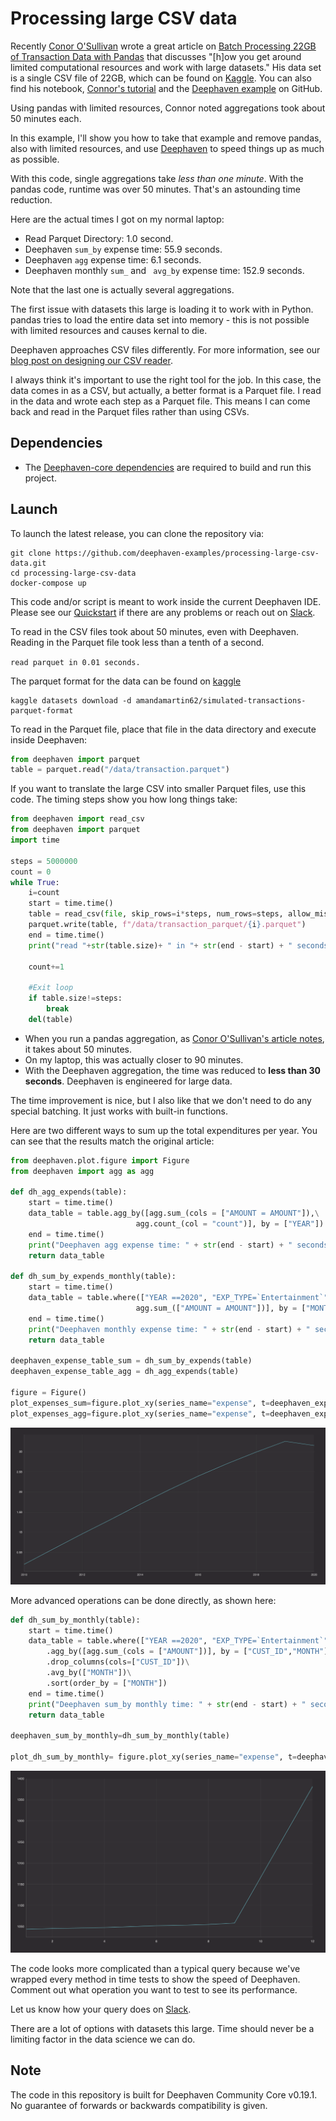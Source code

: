 # Processing large CSV data

Recently [Conor O'Sullivan](https://conorosullyds.medium.com/) wrote a great article on [Batch Processing 22GB of Transaction Data with Pandas](https://towardsdatascience.com/batch-processing-22gb-of-transaction-data-with-pandas-c6267e65ff36) that discusses "[h]ow you get around limited computational resources and work with large datasets." His data set is a single CSV file of 22GB, which can be found  on [Kaggle](https://www.kaggle.com/conorsully1/simulated-transactions). You can also find his notebook, [Connor's tutorial](https://github.com/conorosully/medium-articles/blob/master/src/batch_processing.ipynb) and the [Deephaven example](https://github.com/deephaven-examples/processing-large-csv-data) on GitHub.

Using pandas with limited resources, Connor noted aggregations took about 50 minutes each.  

In this example, I'll show you how to take that example and remove pandas, also with limited resources, and use [Deephaven](https://deephaven.io/) to speed things up as much as possible.

With this code, single aggregations take _less than one minute_. With the pandas code, runtime was over 50 minutes. That's an astounding time reduction.

Here are the actual times I got on my normal laptop:

- Read Parquet Directory:  1.0 second.
- Deephaven `sum_by` expense time: 55.9 seconds.
- Deephaven `agg` expense time: 6.1 seconds.
- Deephaven monthly `sum_`  and ` avg_by` expense time: 152.9 seconds.

Note that the last one is actually several aggregations.

The first issue with datasets this large is loading it to work with in Python. pandas tries to load the entire data set into memory -  this is not possible with limited resources and causes kernal to die.

Deephaven approaches CSV files differently. For more information, see our [blog post on designing our CSV reader](https://deephaven.io/blog/2022/02/23/csv-reader/).

I always think it's important to use the right tool for the job. In this case, the data comes in as a CSV, but actually, a better format is a Parquet file.  I read in the data and wrote each step as a Parquet file.  This means I can come back and read in the Parquet files rather than using CSVs.


## Dependencies

* The [Deephaven-core dependencies](https://github.com/deephaven/deephaven-core#required-dependencies) are required to build and run this project.

## Launch

To launch the latest release, you can clone the repository via:

```shell
git clone https://github.com/deephaven-examples/processing-large-csv-data.git
cd processing-large-csv-data
docker-compose up
```

This code and/or script is meant to work inside the current Deephaven IDE.  Please see our [Quickstart](https://deephaven.io/core/docs/tutorials/quickstart/) if there are any problems or reach out on [Slack](https://join.slack.com/t/deephavencommunity/shared_invite/zt-11x3hiufp-DmOMWDAvXv_pNDUlVkagLQ).


To read in the CSV files took about 50 minutes, even with Deephaven.  Reading in the Parquet file took less than a tenth of a second.

`read parquet in 0.01 seconds.`

The parquet format for the data can be found on [kaggle](https://www.kaggle.com/datasets/amandamartin62/simulated-transactions-parquet-format)

```shell
kaggle datasets download -d amandamartin62/simulated-transactions-parquet-format
```

To read in the Parquet file, place that file in the data directory and execute inside Deephaven:

```python
from deephaven import parquet
table = parquet.read("/data/transaction.parquet")
```

If you want to translate the large CSV into smaller Parquet files, use this code. The timing steps show you how long things take:

```python
from deephaven import read_csv
from deephaven import parquet
import time

steps = 5000000
count = 0
while True:
    i=count
    start = time.time()
    table = read_csv(file, skip_rows=i*steps, num_rows=steps, allow_missing_columns=True, ignore_excess_columns = True)
    parquet.write(table, f"/data/transaction_parquet/{i}.parquet")
    end = time.time()
    print("read "+str(table.size)+ " in "+ str(end - start) + " seconds." + " iteration number ", i)

    count+=1

    #Exit loop
    if table.size!=steps:
        break
    del(table)
```

- When you run a pandas aggregation, as [Conor O'Sullivan's article notes](https://towardsdatascience.com/batch-processing-22gb-of-transaction-data-with-pandas-c6267e65ff36), it takes about 50 minutes. 
- On my laptop, this was actually closer to 90 minutes. 
- With the Deephaven aggregation, the time was reduced to **less than 30 seconds**.  Deephaven is engineered for large data. 

The time improvement is nice, but I also like that we don't need to do any special batching. It just works with built-in functions.

Here are two different ways to sum up the total expenditures per year. You can see that the results match the original article:

```python
from deephaven.plot.figure import Figure
from deephaven import agg as agg

def dh_agg_expends(table):
    start = time.time()
    data_table = table.agg_by([agg.sum_(cols = ["AMOUNT = AMOUNT"]),\
                            agg.count_(col = "count")], by = ["YEAR"]).sort(order_by = ["YEAR"])
    end = time.time()
    print("Deephaven agg expense time: " + str(end - start) + " seconds.")
    return data_table

def dh_sum_by_expends_monthly(table):
    start = time.time()
    data_table = table.where(["YEAR ==2020", "EXP_TYPE=`Entertainment`"]).agg_by([\
                            agg.sum_(["AMOUNT = AMOUNT"])], by = ["MONTH"]).sort(order_by = ["MONTH"])
    end = time.time()
    print("Deephaven monthly expense time: " + str(end - start) + " seconds.")
    return data_table

deephaven_expense_table_sum = dh_sum_by_expends(table)
deephaven_expense_table_agg = dh_agg_expends(table)

figure = Figure()
plot_expenses_sum=figure.plot_xy(series_name="expense", t=deephaven_expense_table_sum, x="YEAR",y="AMOUNT").show()
plot_expenses_agg=figure.plot_xy(series_name="expense", t=deephaven_expense_table_agg, x="YEAR",y="AMOUNT").show()

```

![img](total_expend.png)

More advanced operations can be done directly, as shown here: 

```python
def dh_sum_by_monthly(table):
    start = time.time()
    data_table = table.where(["YEAR ==2020", "EXP_TYPE=`Entertainment`"])\
        .agg_by([agg.sum_(cols = ["AMOUNT"])], by = ["CUST_ID","MONTH"])\
        .drop_columns(cols=["CUST_ID"])\
        .avg_by(["MONTH"])\
        .sort(order_by = ["MONTH"])
    end = time.time()
    print("Deephaven sum_by monthly time: " + str(end - start) + " seconds.")
    return data_table

deephaven_sum_by_monthly=dh_sum_by_monthly(table)

plot_dh_sum_by_monthly= figure.plot_xy(series_name="expense", t=deephaven_sum_by_monthly, x="MONTH",y="AMOUNT").show()
```

![img](monthly.png)

The code looks more complicated than a typical query because we've wrapped every method in time tests to show the speed of Deephaven. Comment out what operation you want to test to see its performance.

Let us know how your query does on [Slack](https://deephaven.io/slack).

There are a lot of options with datasets this large. Time should never be a limiting factor in the data science we can do.

## Note

The code in this repository is built for Deephaven Community Core v0.19.1. No guarantee of forwards or backwards compatibility is given.
